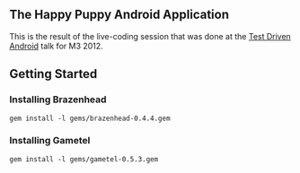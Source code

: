 ## The Happy Puppy Android Application
This is the result of the live-coding session that was done at the [Test Driven Android](http://m3conf.com/home/schedule#Test_Driven_Android) talk for M3 2012.

## Getting Started
### Installing Brazenhead
```
gem install -l gems/brazenhead-0.4.4.gem
```

### Installing Gametel
```
gem install -l gems/gametel-0.5.3.gem
```
